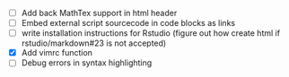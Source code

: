 - [ ] Add back MathTex support in html header
- [ ] Embed external script sourcecode in code blocks as links
- [ ] write installation instructions for Rstudio (figure out how create html if rstudio/markdown#23 is not accepted)
- [x] Add vimrc function
- [ ] Debug errors in syntax highlighting
